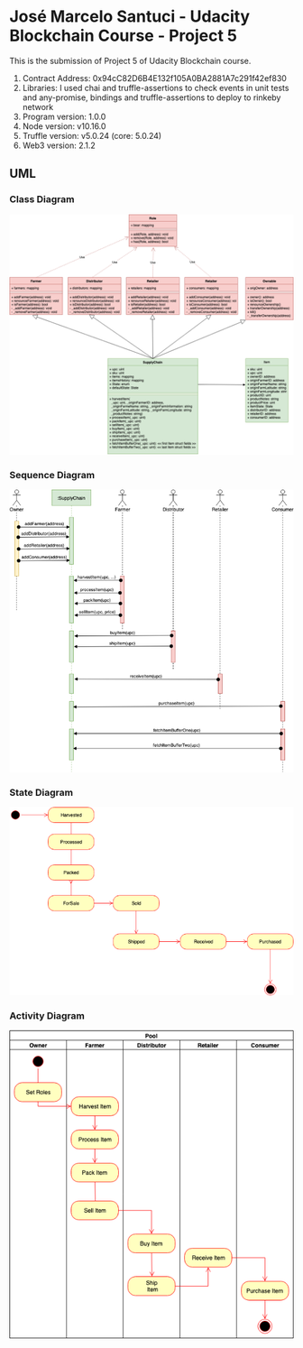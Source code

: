 # José Marcelo Santuci - Udacity Blockchain Course - Project 5

This is the submission of Project 5 of Udacity Blockchain course.

1. Contract Address: 0x94cC82D6B4E132f105A0BA2881A7c291f42ef830
2. Libraries: I used chai and truffle-assertions to check events in unit tests and any-promise, bindings and truffle-assertions to deploy to rinkeby network
3. Program version: 1.0.0
4. Node version: v10.16.0
5. Truffle version: v5.0.24 (core: 5.0.24)
6. Web3 version: 2.1.2


## UML

### Class Diagram
![UML Diagram](images/udacity-supply-chain-class.png)

### Sequence Diagram
![UML Diagram](images/udacity-supply-chain-sequence.png)

### State Diagram
![UML Diagram](images/udacity-supply-chain-state.png)

### Activity Diagram
![UML Diagram](images/udacity-supply-chain-activity.png)

